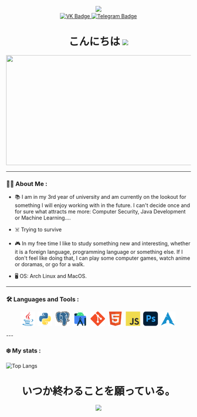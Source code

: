 <div id="header" align="center">
  <img src="https://i.pinimg.com/originals/05/24/e5/0524e549a4c26b0baa20d102cb2e1aa4.gif" width="239">
  <div id="badges">
    <a href="https://vk.com/anthony_winchester">
      <img src="https://img.shields.io/badge/VKontakte-gray?logo=vk&logoColor=white&style=for-the-badge" alt="VK Badge"/>
    </a>
    <a href="https://telegram.me/anthony_winchester">
      <img src="https://img.shields.io/badge/Telegram-grey?logo=telegram&logoColor=white&style=for-the-badge" alt="Telegram Badge"/>
    </a>
    <h1>
      こんにちは
      <img src="https://media.giphy.com/media/hvRJCLFzcasrR4ia7z/giphy.gif" width="30px"/>
    </h1>
</div>

<div align="center">
  <img src="https://i.pinimg.com/originals/e2/76/c3/e276c3e600c1f4ac9da417d7a2beaf65.gif" width="600" height="300"/>
</div>
</div>

---

### :man_technologist: About Me :

- :books: I am in my 3rd year of university and am currently on the lookout for something I will enjoy working with in the future. I can't decide once and for sure what attracts me more: Computer Security, Java Development or Machine Learning....

- :skull_and_crossbones: Trying to survive

- :video_game: In my free time I like to study something new and interesting, whether it is a foreign language, programming language or something else. If I don't feel like doing that, I can play some computer games, watch anime or doramas, or go for a walk. 

- :desktop_computer: OS: Arch Linux and MacOS.
---
### :hammer_and_wrench: Languages and Tools :

<div align = "center">
  
<img src = "https://github.com/devicons/devicon/blob/master/icons/java/java-original.svg" title="Java" alt="Java" width="40" height="40"/>&nbsp;
<img src = "https://github.com/devicons/devicon/blob/master/icons/python/python-original.svg" title="Python" alt="Python" width="40" height="40"/>&nbsp;
<img src = "https://github.com/devicons/devicon/blob/master/icons/postgresql/postgresql-original.svg" title="PostgreSQL" alt="PostgreSQL" width="40" height="40"/>&nbsp;
<img src = "https://github.com/devicons/devicon/blob/master/icons/androidstudio/androidstudio-original.svg" title = "AndroidStudio" alt = "AndroidStudio" width ="40" height = "40"/>&nbsp;
<img src = "https://github.com/devicons/devicon/blob/master/icons/git/git-original.svg" title = "GIT" alt = "GIT" width ="40" height = "40"/>&nbsp;
<img src = "https://github.com/devicons/devicon/blob/master/icons/html5/html5-original.svg" title = "HTML5" alt = "HTML5" width ="40" height = "40"/>&nbsp;
<img src = "https://github.com/devicons/devicon/blob/master/icons/javascript/javascript-original.svg" title = "JavaScript" alt = "JavaScript" width = "40" height = "40"/>&nbsp;
<img src = "https://github.com/devicons/devicon/blob/master/icons/photoshop/photoshop-original.svg" title = "Photoshop" alt = "Photoshop" width = "40" height = "40"/>&nbsp;
<img src = "https://github.com/devicons/devicon/blob/master/icons/archlinux/archlinux-original.svg" title = "Arch" alt = "Arch" width = "40" height = "40"/>&nbsp;

</div>
---

### :snowflake: My stats :
![Top Langs](https://github-readme-stats.vercel.app/api/top-langs/?username=FelixWinchester&layout=compact&theme=vision-friendly-dark)


<div align = "center">
<h1>
いつか終わることを願っている。
</h1>  
<img src = "https://i.pinimg.com/originals/1b/83/3c/1b833c993c0f583e0b2bc3de2231fa24.gif" width = "500">


</div>

